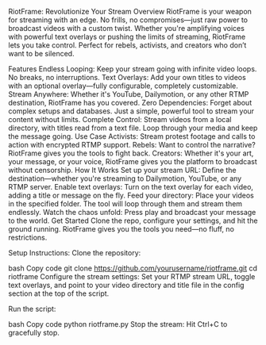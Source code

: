 RiotFrame: Revolutionize Your Stream
Overview
RiotFrame is your weapon for streaming with an edge. No frills, no compromises—just raw power to broadcast videos with a custom twist. Whether you're amplifying voices with powerful text overlays or pushing the limits of streaming, RiotFrame lets you take control. Perfect for rebels, activists, and creators who don’t want to be silenced.

Features
Endless Looping: Keep your stream going with infinite video loops. No breaks, no interruptions.
Text Overlays: Add your own titles to videos with an optional overlay—fully configurable, completely customizable.
Stream Anywhere: Whether it's YouTube, Dailymotion, or any other RTMP destination, RiotFrame has you covered.
Zero Dependencies: Forget about complex setups and databases. Just a simple, powerful tool to stream your content without limits.
Complete Control: Stream videos from a local directory, with titles read from a text file. Loop through your media and keep the message going.
Use Case
Activists: Stream protest footage and calls to action with encrypted RTMP support.
Rebels: Want to control the narrative? RiotFrame gives you the tools to fight back.
Creators: Whether it's your art, your message, or your voice, RiotFrame gives you the platform to broadcast without censorship.
How It Works
Set up your stream URL: Define the destination—whether you're streaming to Dailymotion, YouTube, or any RTMP server.
Enable text overlays: Turn on the text overlay for each video, adding a title or message on the fly.
Feed your directory: Place your videos in the specified folder. The tool will loop through them and stream them endlessly.
Watch the chaos unfold: Press play and broadcast your message to the world.
Get Started
Clone the repo, configure your settings, and hit the ground running. RiotFrame gives you the tools you need—no fluff, no restrictions.

Setup Instructions:
Clone the repository:

bash
Copy code
git clone https://github.com/yourusername/riotframe.git
cd riotframe
Configure the stream settings: Set your RTMP stream URL, toggle text overlays, and point to your video directory and title file in the config section at the top of the script.

Run the script:

bash
Copy code
python riotframe.py
Stop the stream: Hit Ctrl+C to gracefully stop.
